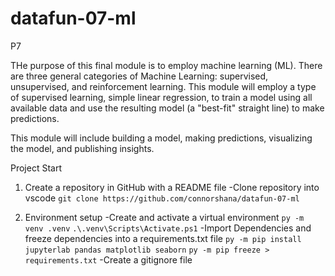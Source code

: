 # datafun-07-ml
P7

THe purpose of this final module is to employ machine learning (ML). There are three general categories of Machine Learning: supervised, unsupervised, and reinforcement learning. This module will employ a type of supervised learning, simple linear regression, to train a model using all available data and use the resulting model (a "best-fit" straight line) to make predictions.

This module will include building a model, making predictions, visualizing the model, and publishing insights.

Project Start
1.  Create a repository in GitHub with a README file
    -Clone repository into vscode  ```git clone https://github.com/connorshana/datafun-07-ml```

1.  Environment setup
    -Create and activate a virtual environment ```py -m venv .venv```
     ```.\.venv\Scripts\Activate.ps1```
    -Import Dependencies and freeze dependencies into a requirements.txt file  ```py -m pip install jupyterlab pandas matplotlib seaborn```
    ```py -m pip freeze > requirements.txt```
    -Create a gitignore file 

